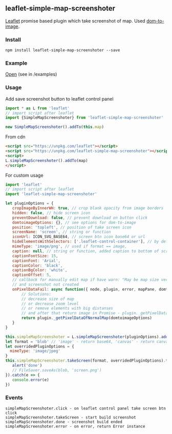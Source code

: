 ## leaflet-simple-map-screenshoter
[Leaflet](http://www.leafletjs.com) promise based plugin which take screenshot of map.
Used [dom-to-image](https://github.com/tsayen/dom-to-image).

### Install
```
npm install leaflet-simple-map-screenshoter --save
```

### Example
[Open](https://grinat.github.io/leaflet-simple-map-screenshoter/examples/index.html) (see in /examples)

### Usage
Add save screenshot button to leaflet control panel
```javascript
import * as L from 'leaflet'
// import script after leaflet
import {SimpleMapScreenshoter} from 'leaflet-simple-map-screenshoter'

new SimpleMapScreenshoter().addTo(this.map)
```

From cdn
```html
<script src="https://unpkg.com/leaflet"></script>
<script src="https://unpkg.com/leaflet-simple-map-screenshoter"></script>
<script>
L.simpleMapScreenshoter().addTo(map)
</script>
```

For custom usage
```javascript
import 'leaflet'
// import script after leaflet
import 'leaflet-simple-map-screenshoter'

let pluginOptions = {
   cropImageByInnerWH: true, // crop blank opacity from image borders
   hidden: false, // hide screen icon
   preventDownload: false, // prevent download on button click
   domtoimageOptions: {}, // see options for dom-to-image
   position: 'topleft', // position of take screen icon
   screenName: 'screen', // string or function
   iconUrl: ICON_SVG_BASE64, // screen btn icon base64 or url
   hideElementsWithSelectors: ['.leaflet-control-container'], // by default hide map controls All els must be child of _map._container
   mimeType: 'image/png', // used if format == image,
   caption: null, // string or function, added caption to bottom of screen
   captionFontSize: 15,
   captionFont: 'Arial',
   captionColor: 'black',
   captionBgColor: 'white',
   captionOffset: 5,
   // callback for manually edit map if have warn: "May be map size very big on that zoom level, we have error"
   // and screenshot not created
   onPixelDataFail: async function({ node, plugin, error, mapPane, domtoimageOptions }) {
       // Solutions:
       // decrease size of map
       // or decrease zoom level
       // or remove elements with big distanses
       // and after that return image in Promise - plugin._getPixelDataOfNormalMap
       return plugin._getPixelDataOfNormalMap(domtoimageOptions)
   }
}

this.simpleMapScreenshoter = L.simpleMapScreenshoter(pluginOptions).addTo(this.map)
let format = 'blob' // 'image' - return base64, 'canvas' - return canvas
let overridedPluginOptions = {
  mimeType: 'image/jpeg'
}
this.simpleMapScreenshoter.takeScreen(format, overridedPluginOptions).then(blob => {
   alert('done')
   // FileSaver.saveAs(blob, 'screen.png')
}).catch(e => {
   console.error(e)
})
```

### Events

```
simpleMapScreenshoter.click - on leaflet control panel take screen btn click
simpleMapScreenshoter.takeScreen - start build screenshot
simpleMapScreenshoter.done - screenshot build ended
simpleMapScreenshoter.error - on error, return Error instance
```


